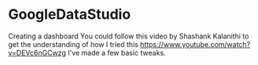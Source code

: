 # GoogleDataStudio
Creating a dashboard
You could follow this video by Shashank Kalanithi to get the understanding of how I tried this 
https://www.youtube.com/watch?v=DEVc6nGCwzg
I've made a few basic tweaks.
